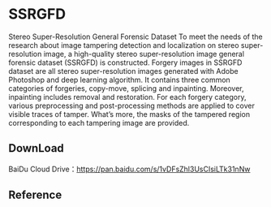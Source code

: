 # SSRGFD
Stereo Super-Resolution General Forensic Dataset
To meet the needs of the research about image tampering detection and localization on stereo super-resolution image, a high-quality stereo super-resolution image general forensic dataset (SSRGFD) is constructed. Forgery images in SSRGFD dataset are all stereo super-resolution images generated with Adobe Photoshop and deep learning algorithm. It contains three common categories of forgeries, copy-move, splicing and inpainting. Moreover, inpainting includes removal and restoration. For each forgery category, various preprocessing and post-processing methods are applied to cover visible traces of tamper. What’s more, the masks of the tampered region corresponding to each tampering image are provided.

## DownLoad
BaiDu Cloud Drive：https://pan.baidu.com/s/1vDFsZhl3UsCIsiLTk31nNw 

## Reference
